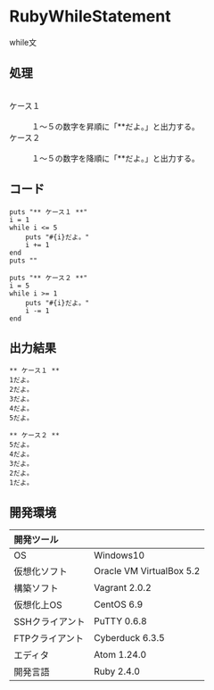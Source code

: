 # RubyWhileStatement
while文

## 処理
<dl>
  <dt>ケース１</dt>
  <dd>１～５の数字を昇順に「**だよ。」と出力する。</dd>
  <dt>ケース２</dt>
  <dd>１～５の数字を降順に「**だよ。」と出力する。</dd>
</dl>

## コード
```
puts "** ケース１ **"
i = 1
while i <= 5
    puts "#{i}だよ。"
    i += 1
end
puts ""

puts "** ケース２ **"
i = 5
while i >= 1
    puts "#{i}だよ。"
    i -= 1
end
```

## 出力結果  
```
** ケース１ **
1だよ。
2だよ。
3だよ。
4だよ。
5だよ。

** ケース２ **
5だよ。
4だよ。
3だよ。
2だよ。
1だよ。

```
  
## 開発環境
| 開発ツール |  |
|:-|:-|
| OS | Windows10 |
| 仮想化ソフト | Oracle VM VirtualBox 5.2 |
| 構築ソフト | Vagrant 2.0.2 |
| 仮想化上OS | CentOS 6.9 |
| SSHクライアント | PuTTY 0.6.8 |
| FTPクライアント | Cyberduck 6.3.5 |
| エディタ | Atom 1.24.0 |
| 開発言語 | Ruby 2.4.0 |
